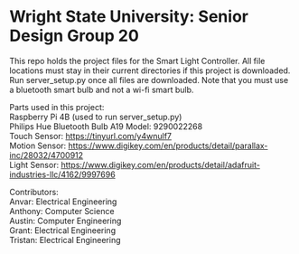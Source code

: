 # Wright State University: Senior Design Group 20

This repo holds the project files for the Smart Light Controller. All file locations must stay in their current directories if this project is downloaded. Run server_setup.py once all files are downloaded. Note that you must use a bluetooth smart bulb and not a wi-fi smart bulb.  

Parts used in this project:  
Raspberry Pi 4B (used to run server_setup.py)  
Philips Hue Bluetooth Bulb A19 Model: 9290022268  
Touch Sensor: https://tinyurl.com/y4wnulf7  
Motion Sensor: https://www.digikey.com/en/products/detail/parallax-inc/28032/4700912  
Light Sensor: https://www.digikey.com/en/products/detail/adafruit-industries-llc/4162/9997696  


Contributors:  
Anvar: Electrical Engineering   
Anthony: Computer Science  
Austin: Computer Engineering  
Grant: Electrical Engineering  
Tristan: Electrical Engineering  
